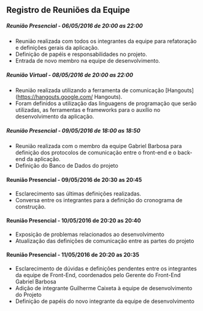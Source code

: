 Registro de Reuniões da Equipe
---------------------

##### Reunião Presencial - 06/05/2016 de 20:00 as 22:00

- Reunião realizada com todos os integrantes da equipe para refatoração e definições gerais da aplicação.
- Definição de papéis e responsabilidades no projeto.
- Entrada de novo membro na equipe de desenvolvimento.

##### Reunião Virtual - 08/05/2016 de 20:00 as 22:00 

- Reunião realizada utilizando a ferramenta de comunicação [Hangouts](https://hangouts.google.com/ Hangouts). 
- Foram definidos a utilização das linguagens de programação que serão utilizadas, as ferramentas e frameworks para o auxílio 
no desenvolvimento da aplicação.

##### Reunião Presencial - 09/05/2016 de 18:00 as 18:50 

- Reunião realizada com o membro da equipe Gabriel Barbosa para definição dos protocolos de comunicação entre o front-end e o back-end
da aplicação.
- Definição do Banco de Dados do projeto

#### Reunião Presencial - 09/05/2016 de 20:30 as 20:45

- Esclarecimento sas últimas definições realizadas.
- Conversa entre os integrantes para a definição do cronograma de construção.

#### Reunião Presencial - 10/05/2016 de 20:20 as 20:40 

- Exposição de problemas relacionados ao desenvolvimento
- Atualização das definições de comunicação entre as partes do projeto


#### Reunião Presencial - 11/05/2016 de 20:20 as 20:35 

- Esclarecimento de dúvidas e definições pendentes entre os integrantes da equipe de Front-End, coordenados pelo Gerente do Front-End Gabriel Barbosa
- Adição de integrante Guilherme Caixeta à equipe de desenvolvimento do Projeto
- Definição de papéis do novo integrante da equipe de desenvolvimento
